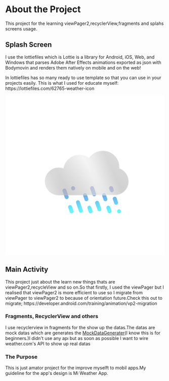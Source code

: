 <h1>About the Project</h1>
<p>This project for the learning viewPager2,recyclerView,fragments and splahs screens usage.</p>

<h2>
Splash Screen
</h2>
<p>I use the lottiefiles which is Lottie is a library for Android, iOS, Web, and Windows that parses Adobe After Effects animations exported as json with Bodymovin and renders them natively on mobile and on the web!</p>
In lottiefiles has so many ready to use template so that you can use in your projects easily.
This is what I used for educate myself:
https://lottiefiles.com/62765-weather-icon

![WeatherGif](https://github.com/denefc/NewWeatherApp/blob/master/app/ForReadme/62765-weather-icon.gif)

<h2>Main Activity</h2>
<p>
This project just about the learn new things thats are viewPager2,recycleView and so on.So that firstly, I used the viewPager but I realised that viewPager2 is more efficient to use so I migrate from viewPager to viewPager2 to because of orientation future.Check this out to migrate;
https://developer.android.com/training/animation/vp2-migration
</p>

<h3>Fragments, RecyclerView and others</h3>
<p>I use recyclerview in fragments for the show up the datas.The datas are mock datas which are generates the <a href="https://github.com/denefc/NewWeatherApp/blob/master/app/src/main/java/com/cevik/newweatherapp/data/MockDataGenerator.kt">MockDataGenerater</a>(I know this is for beginners.)I didn't use any apı but as soon as possible I want to wire weather.com's API to show up real datas</p>

<h3>The Purpose</h4>
<p>This is just amator project for the improve myselft to mobil apps.My guideline for the app's design is Mi Weather App.</p>
